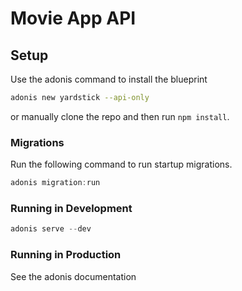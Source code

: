 # Movie App API

## Setup

Use the adonis command to install the blueprint

```bash
adonis new yardstick --api-only
```

or manually clone the repo and then run `npm install`.


### Migrations

Run the following command to run startup migrations.

```js
adonis migration:run
```

### Running in Development

```js
adonis serve --dev
```

### Running in Production

See the adonis documentation
